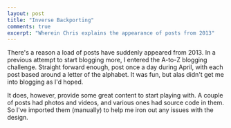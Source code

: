 ```yaml
---
layout: post
title: "Inverse Backporting"
comments: true
excerpt: "Wherein Chris explains the appearance of posts from 2013"
---
```


There's a reason a load of posts have suddenly appeared from 2013. In a previous attempt to start blogging more, I entered the A-to-Z blogging challenge.
Straight forward enough, post once a day during April, with each post based around a letter of the alphabet. It was fun, but alas didn't get me into blogging as I'd hoped.

It does, however, provide some great content to start playing with. A couple of posts had photos and videos, and various ones had source code in them. So I've imported them (manually) to help me iron out any issues with the design.
